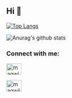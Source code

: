 ## Hi 👋

[![Top Langs](https://github-readme-stats.vercel.app/api/top-langs/?username=potato232&layout=compact&theme=dark&hide=c%23,html,cmake,css&langs_count=15)](https://github.com/anuraghazra/github-readme-stats)

![Anurag's github stats](https://github-readme-stats.vercel.app/api?username=potato232&count_private=true&theme=dark&show_icons=true&include_all_commits=true&show_owner=true)

<h3 align="left">Connect with me:</h3>
<p align="left">
  <a href="https://www.instagram.com/potato_232_/" target="blank"><img align="center" src="https://raw.githubusercontent.com/rahuldkjain/github-profile-readme-generator/master/src/images/icons/Social/instagram.svg" alt="magwiz1" height="30" width="40" /></a>
  
  <a href="https://www.youtube.com/@potato232" target="blank"><img align="center" src="https://raw.githubusercontent.com/rahuldkjain/github-profile-readme-generator/master/src/images/icons/Social/youtube.svg" alt="magwiiz" height="30" width="40" /></a>
  
</p>
